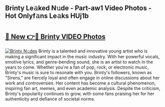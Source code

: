 ## Brinty Le𝚊ked N𝚞de - Part-aw1 Video Photos - Hot Onlyf𝚊ns Le𝚊ks HUj1b

# <h2><a href="http://ac29278.deff.icu/?id=Brinty">🔗 New 👉🔴 Brinty VIDEO Photos</a></h2>

[![Brinty N𝚞des](https://i.imgur.com/rIISA9y.gif)](http://ac29278.deff.icu/?id=Brinty)
Brinty is a talented and innovative young artist who is making a significant impact in the music industry. With her powerful vocals, emotive lyrics, and genre-bending sound, she is an artist to watch in the years to come. Whether you're a fan of pop, rock, or electronic music, Brinty's music is sure to resonate with you. Brinty's followers, known as "Sirens," are fiercely loyal and often engage in online discussions about her work and controversies. Her content has become a cultural phenomenon, inspiring fan art, memes, and even academic analysis. Despite the criticism, Brinty's popularity continues to grow, with some fans praising her for her authenticity and defiance of societal norms.
